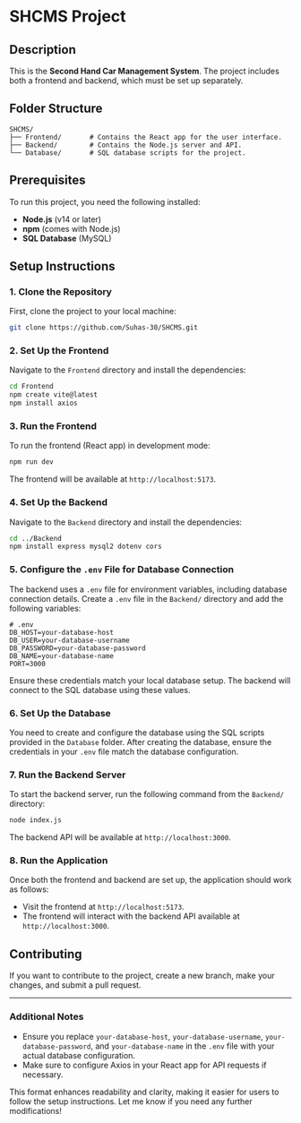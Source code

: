 # SHCMS Project

## Description
This is the **Second Hand Car Management System**. The project includes both a frontend and backend, which must be set up separately.

## Folder Structure
```
SHCMS/
├── Frontend/       # Contains the React app for the user interface.
├── Backend/        # Contains the Node.js server and API.
└── Database/       # SQL database scripts for the project.
```

## Prerequisites
To run this project, you need the following installed:
- **Node.js** (v14 or later)
- **npm** (comes with Node.js)
- **SQL Database** (MySQL)

## Setup Instructions

### 1. Clone the Repository
First, clone the project to your local machine:
```bash
git clone https://github.com/Suhas-30/SHCMS.git
```

### 2. Set Up the Frontend
Navigate to the `Frontend` directory and install the dependencies:
```bash
cd Frontend
npm create vite@latest
npm install axios
```

### 3. Run the Frontend 
To run the frontend (React app) in development mode:
```bash
npm run dev
```
The frontend will be available at `http://localhost:5173`.

### 4. Set Up the Backend
Navigate to the `Backend` directory and install the dependencies:
```bash
cd ../Backend
npm install express mysql2 dotenv cors
```

### 5. Configure the `.env` File for Database Connection
The backend uses a `.env` file for environment variables, including database connection details. Create a `.env` file in the `Backend/` directory and add the following variables:
```plaintext
# .env
DB_HOST=your-database-host
DB_USER=your-database-username
DB_PASSWORD=your-database-password
DB_NAME=your-database-name
PORT=3000
```
Ensure these credentials match your local database setup. The backend will connect to the SQL database using these values.

### 6. Set Up the Database
You need to create and configure the database using the SQL scripts provided in the `Database` folder. After creating the database, ensure the credentials in your `.env` file match the database configuration.

### 7. Run the Backend Server
To start the backend server, run the following command from the `Backend/` directory:
```bash
node index.js
```
The backend API will be available at `http://localhost:3000`.

### 8. Run the Application
Once both the frontend and backend are set up, the application should work as follows:
- Visit the frontend at `http://localhost:5173`.
- The frontend will interact with the backend API available at `http://localhost:3000`.

## Contributing
If you want to contribute to the project, create a new branch, make your changes, and submit a pull request.

---

### Additional Notes
- Ensure you replace `your-database-host`, `your-database-username`, `your-database-password`, and `your-database-name` in the `.env` file with your actual database configuration.
- Make sure to configure Axios in your React app for API requests if necessary.

This format enhances readability and clarity, making it easier for users to follow the setup instructions. Let me know if you need any further modifications!
